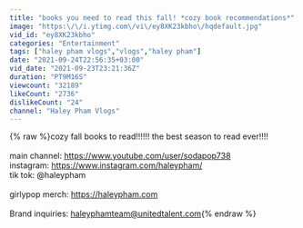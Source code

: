 ```yaml
---
title: "books you need to read this fall! *cozy book recommendations*"
image: "https:\/\/i.ytimg.com\/vi\/ey8XK23kbho\/hqdefault.jpg"
vid_id: "ey8XK23kbho"
categories: "Entertainment"
tags: ["haley pham vlogs","vlogs","haley pham"]
date: "2021-09-24T22:56:35+03:00"
vid_date: "2021-09-23T23:21:36Z"
duration: "PT9M16S"
viewcount: "32189"
likeCount: "2736"
dislikeCount: "24"
channel: "Haley Pham Vlogs"
---
```

{% raw %}cozy fall books to read!!!!!! the best season to read ever!!!!<br /><br />main channel: <a rel="nofollow" target="blank" href="https://www.youtube.com/user/sodapop738">https://www.youtube.com/user/sodapop738</a><br />instagram: <a rel="nofollow" target="blank" href="https://www.instagram.com/haleypham/">https://www.instagram.com/haleypham/</a><br />tik tok: @haleypham <br /><br />girlypop merch: <a rel="nofollow" target="blank" href="https://haleypham.com">https://haleypham.com</a><br /><br />Brand inquiries: haleyphamteam@unitedtalent.com{% endraw %}
